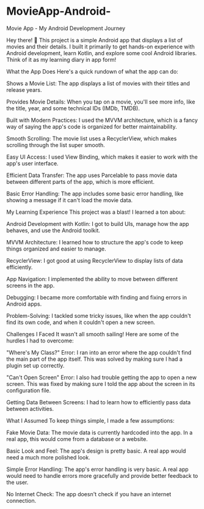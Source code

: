 # MovieApp-Android-
Movie App - My Android Development Journey

Hey there! 👋
This project is a simple Android app that displays a list of movies and their details. I built it primarily to get hands-on experience with Android development, learn Kotlin, and explore some cool Android libraries.  Think of it as my learning diary in app form!

What the App Does
Here's a quick rundown of what the app can do:

Shows a Movie List: The app displays a list of movies with their titles and release years.

Provides Movie Details: When you tap on a movie, you'll see more info, like the title, year, and some technical IDs (IMDb, TMDB).

Built with Modern Practices: I used the MVVM architecture, which is a fancy way of saying the app's code is organized for better maintainability.

Smooth Scrolling: The movie list uses a RecyclerView, which makes scrolling through the list super smooth.

Easy UI Access: I used View Binding, which makes it easier to work with the app's user interface.

Efficient Data Transfer: The app uses Parcelable to pass movie data between different parts of the app, which is more efficient.

Basic Error Handling: The app includes some basic error handling, like showing a message if it can't load the movie data.

My Learning Experience
This project was a blast! I learned a ton about:

Android Development with Kotlin: I got to build UIs, manage how the app behaves, and use the Android toolkit.

MVVM Architecture: I learned how to structure the app's code to keep things organized and easier to manage.

RecyclerView: I got good at using RecyclerView to display lists of data efficiently.

App Navigation: I implemented the ability to move between different screens in the app.

Debugging: I became more comfortable with finding and fixing errors in Android apps.

Problem-Solving: I tackled some tricky issues, like when the app couldn't find its own code, and when it couldn't open a new screen.

Challenges I Faced
It wasn't all smooth sailing! Here are some of the hurdles I had to overcome:

"Where's My Class?" Error: I ran into an error where the app couldn't find the main part of the app itself.  This was solved by making sure I had a plugin set up correctly.

"Can't Open Screen" Error: I also had trouble getting the app to open a new screen. This was fixed by making sure I told the app about the screen in its configuration file.

Getting Data Between Screens: I had to learn how to efficiently pass data between activities.

What I Assumed
To keep things simple, I made a few assumptions:

Fake Movie Data: The movie data is currently hardcoded into the app. In a real app, this would come from a database or a website.

Basic Look and Feel: The app's design is pretty basic. A real app would need a much more polished look.

Simple Error Handling: The app's error handling is very basic. A real app would need to handle errors more gracefully and provide better feedback to the user.

No Internet Check: The app doesn't check if you have an internet connection.
